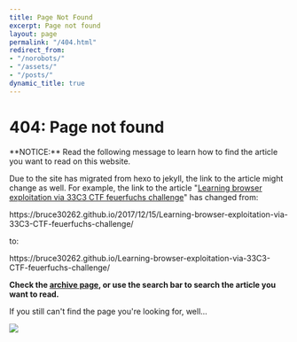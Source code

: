 ```yaml
---
title: Page Not Found
excerpt: Page not found
layout: page
permalink: "/404.html"
redirect_from:
- "/norobots/"
- "/assets/"
- "/posts/"
dynamic_title: true
---
```


# 404: Page not found

<div class="alert alert-danger" role="alert" markdown=1> 
**NOTICE:** Read the following message to learn how to find the article you want to read on this website.  
</div>

Due to the site has migrated from hexo to jekyll, the link to the article might change as well. For example, the link to the article "[Learning browser exploitation via 33C3 CTF feuerfuchs challenge](https://bruce30262.github.io/Learning-browser-exploitation-via-33C3-CTF-feuerfuchs-challenge/)" has changed from:

<div class="alert alert-secondary" role="alert" markdown=1>
https://bruce30262.github.io/2017/12/15/Learning-browser-exploitation-via-33C3-CTF-feuerfuchs-challenge/
</div>

to:

<div class="alert alert-secondary" role="alert" markdown=1>
https://bruce30262.github.io/Learning-browser-exploitation-via-33C3-CTF-feuerfuchs-challenge/
</div>

**Check the [archive page](https://bruce30262.github.io/archives/), or use the search bar to search the article you want to read.**

If you still can't find the page you're looking for, well...

![](/assets/images/other/sorry.gif)
